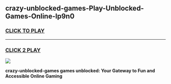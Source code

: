
## crazy-unblocked-games-Play-Unblocked-Games-Online-lp9n0
<h3>
<a href="https://premium76.site?title=crazy-unblocked-games&ref=25A">CLICK TO PLAY</a></h3>
<hr>

<h3>
<a href="https://premium76.site?title=crazy-unblocked-games&ref=25A">CLICK 2 PLAY</a>
  
</h3>

<a href="https://premium76.site?title=crazy-unblocked-games&ref=25A"><img src="https://clearcache.store/games.png"></a>


**crazy-unblocked-games games unblocked: Your Gateway to Fun and Accessible Online Gaming**
